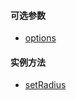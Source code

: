 #### 可选参数

- <a href="openlayers/geom/circle/options/options.html" target="_blank">options</a>

#### 实例方法

- <a href="openlayers/geom/circle/methods/setRadius.html" target="_blank">setRadius</a>